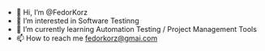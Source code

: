 - 👋 Hi, I’m @FedorKorz
- 👀 I’m interested in Software Testinng
- 🌱 I’m currently learning Automation Testing / Project Management Tools
- 📫 How to reach me fedorkorz@gmai.com

<!---
FedorKorz/FedorKorz is a ✨ special ✨ repository because its `README.md` (this file) appears on your GitHub profile.
You can click the Preview link to take a look at your changes.
--->
